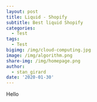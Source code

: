 ```yaml
---
layout: post
title: Liquid - Shopify
subtitle: Best liquid Shopify
categories:
  - Test
tags:
  - Test
bigimg: /img/cloud-computing.jpg
image: /img/algorithm.png
share-img: /img/homepage.png
author:
  - stan_girard
date: '2020-01-30'
---
```

Hello
